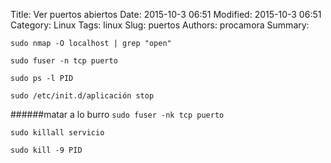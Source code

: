 Title: Ver puertos abiertos
Date: 2015-10-3 06:51 
Modified: 2015-10-3 06:51
Category: Linux
Tags: linux
Slug: puertos
Authors: procamora
Summary:

`sudo nmap -O localhost | grep "open"`

`sudo fuser -n tcp puerto`

`sudo ps -l PID`

`sudo /etc/init.d/aplicación stop`


######matar a lo burro
`sudo fuser -nk tcp puerto`

`sudo killall servicio`

`sudo kill -9 PID`
